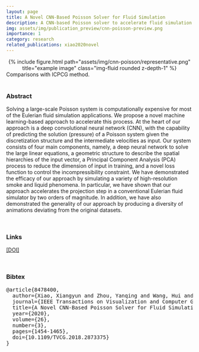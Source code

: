 ```yaml
---
layout: page
title: A Novel CNN-Based Poisson Solver for Fluid Simulation
description: A CNN-based Poisson solver to accelerate fluid simulation
img: assets/img/publication_preview/cnn-poisson-preview.png
importance: 1
category: research
related_publications: xiao2020novel
---
```


<div class="row">
    <div class="col-sm mt-3 mt-md-0" style="text-align: center">
        {% include figure.html path="assets/img/cnn-poisson/representative.png" title="example image" class="img-fluid rounded z-depth-1" %}
    </div>
</div>
<div class="caption">
    Comparisons with ICPCG method.
</div>

<br>

### Abstract

Solving a large-scale Poisson system is computationally expensive for most of the Eulerian fluid simulation applications. We propose a novel machine learning-based approach to accelerate this process. At the heart of our approach is a deep convolutional neural network (CNN), with the capability of predicting the solution (pressure) of a Poisson system given the discretization structure and the intermediate velocities as input. Our system consists of four main components, namely, a deep neural network to solve the large linear equations, a geometric structure to describe the spatial hierarchies of the input vector, a Principal Component Analysis (PCA) process to reduce the dimension of input in training, and a novel loss function to control the incompressibility constraint. We have demonstrated the efficacy of our approach by simulating a variety of high-resolution smoke and liquid phenomena. In particular, we have shown that our approach accelerates the projection step in a conventional Eulerian fluid simulator by two orders of magnitude. In addition, we have also demonstrated the generality of our approach by producing a diversity of animations deviating from the original datasets.

<!-- ### Video

<iframe width="560" height="315"
src="https://www.youtube.com/embed/ugJhLMlyctc" 
frameborder="0" 
allow="accelerometer; autoplay; encrypted-media; gyroscope; picture-in-picture" 
allowfullscreen>
</iframe> -->

<br>

### Links

[[DOI]](https://doi.org/10.1109/TVCG.2018.2873375)

<br>

### Bibtex

<pre>
@article{8478400,
  author={Xiao, Xiangyun and Zhou, Yanqing and Wang, Hui and Yang, Xubo},
  journal={IEEE Transactions on Visualization and Computer Graphics}, 
  title={A Novel CNN-Based Poisson Solver for Fluid Simulation}, 
  year={2020},
  volume={26},
  number={3},
  pages={1454-1465},
  doi={10.1109/TVCG.2018.2873375}
}
</pre>